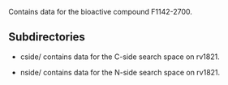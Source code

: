 Contains data for the bioactive compound F1142-2700.

## Subdirectories

- cside/ contains data for the C-side search space on rv1821.

- nside/ contains data for the N-side search space on rv1821.

